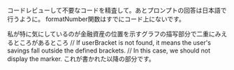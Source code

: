 コードレビューして不要なコードを精査して。あとプロンプトの回答は日本語で行うように。
formatNumber関数はすでにコード上にないです。

私が特に気にしているのが金融資産の位置を示すグラフの描写部分で二重にみえるところがあるところ
 // If userBracket is not found, it means the user's savings fall outside the defined brackets.
  // In this case, we should not display the marker.
  これが書かれた以降の部分です。